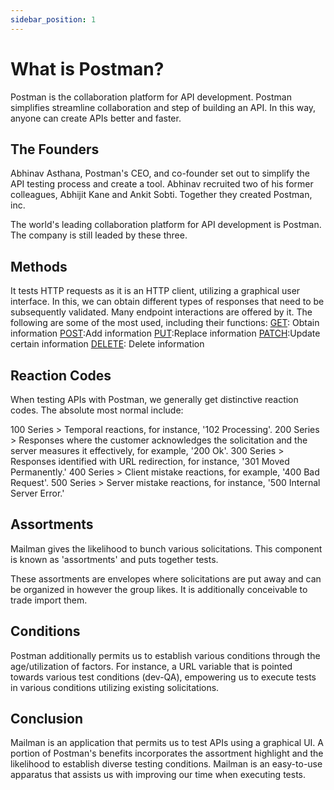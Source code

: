 ```yaml
---
sidebar_position: 1
---
```


# What is Postman?
Postman is the collaboration platform for API development. Postman simplifies streamline collaboration and step of building an API. In this way, anyone can create APIs better and faster.

## The Founders
Abhinav Asthana, Postman's CEO, and co-founder set out to simplify the API testing process and create a tool. Abhinav recruited two of his former colleagues, Abhijit Kane and Ankit Sobti. Together they created Postman, inc.

The world's leading collaboration platform for API development is Postman. The company is still leaded by these three.

## Methods
It tests HTTP requests as it is an HTTP client, utilizing a graphical user interface. In this, we can obtain different types of responses that need to be subsequently validated. Many endpoint interactions are offered by it. The following are some of the most used, including their functions:
 <a href="https://assertible.com/blog/7-http-methods-every-web-developer-should-know-and-how-to-test-them" target="_top">GET</a>: Obtain information 
<a href="https://assertible.com/blog/7-http-methods-every-web-developer-should-know-and-how-to-test-them" target="_top">POST</a>:Add information
<a href="https://assertible.com/blog/7-http-methods-every-web-developer-should-know-and-how-to-test-them" target="_top">PUT</a>:Replace information
<a href="https://assertible.com/blog/7-http-methods-every-web-developer-should-know-and-how-to-test-them" target="_top">PATCH</a>:Update certain information
 <a href="https://assertible.com/blog/7-http-methods-every-web-developer-should-know-and-how-to-test-them" target="_top">DELETE</a>: Delete information


## Reaction Codes 

When testing APIs with Postman, we generally get distinctive reaction codes. The absolute most normal include: 

100 Series > Temporal reactions, for instance, '102 Processing'. 
200 Series > Responses where the customer acknowledges the solicitation and the server measures it effectively, for example, '200 Ok'. 
300 Series > Responses identified with URL redirection, for instance, '301 Moved Permanently.' 
400 Series > Client mistake reactions, for example, '400 Bad Request'. 
500 Series > Server mistake reactions, for instance, '500 Internal Server Error.' 

## Assortments 

Mailman gives the likelihood to bunch various solicitations. This component is known as 'assortments' and puts together tests. 

These assortments are envelopes where solicitations are put away and can be organized in however the group likes. It is additionally conceivable to trade import them. 

## Conditions 

Postman additionally permits us to establish various conditions through the age/utilization of factors. For instance, a URL variable that is pointed towards various test conditions (dev-QA), empowering us to execute tests in various conditions utilizing existing solicitations.

## Conclusion

Mailman is an application that permits us to test APIs using a graphical UI. 
A portion of Postman's benefits incorporates the assortment highlight and the likelihood to establish diverse testing conditions. 
Mailman is an easy-to-use apparatus that assists us with improving our time when executing tests.